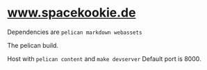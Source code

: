 www.spacekookie.de
===

Dependencies are `pelican markdown webassets`

The pelican build.

Host with `pelican content` and `make devserver`
Default port is 8000.